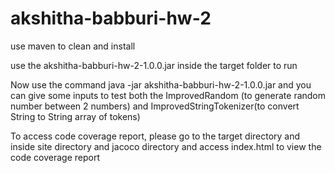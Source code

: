 # akshitha-babburi-hw-2
use maven to clean and install

use the akshitha-babburi-hw-2-1.0.0.jar inside the target folder to run

Now use the command java -jar akshitha-babburi-hw-2-1.0.0.jar and you can give some inputs to test both the ImprovedRandom (to generate random number between 2 numbers) 
and ImprovedStringTokenizer(to convert String to String array of tokens)

To access code coverage report, please go to the target directory and inside site directory and jacoco directory and access index.html to view the code coverage report
